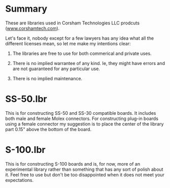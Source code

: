# Summary

These are libraries used in Corsham Technologies LLC prodcuts (www.corshamtech.com).

Let's face it, nobody except for a few lawyers has any idea what all the different licenses mean, so let me make my intentions clear:

1. The libraries are free to use for both commerical and private uses.

2. There is no implied warrantee of any kind.  Ie, they might have errors and are not guaranteed for any particular use.

3. There is no implied maintenance.


# SS-50.lbr

This is for constructing SS-50 and SS-30 compatible boards.  It includes both male and female Molex connectors.  For constructing plug-in boards using a female connector my suggestion is to place the center of the library part 0.15" above the bottom of the board.

# S-100.lbr

This is for constructing S-100 boards and is, for now, more of an experimental library rather than something that has any sort of polish about it.  Feel free to use but don't be too disappointed when it does not meet your expectations.

